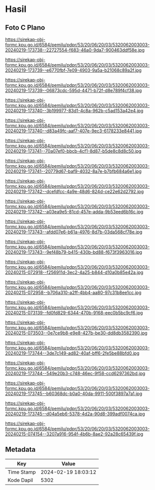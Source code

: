 # Hasil

## Foto C Plano

https://sirekap-obj-formc.kpu.go.id/6584/pemilu/pdpr/53/20/06/20/03/5320062003003-20240219-173738--22727554-f683-46a0-9da7-900463ddf58e.jpg

https://sirekap-obj-formc.kpu.go.id/6584/pemilu/pdpr/53/20/06/20/03/5320062003003-20240219-173739--e6770fbf-7e09-4903-9a5a-b21068c89a2f.jpg

https://sirekap-obj-formc.kpu.go.id/6584/pemilu/pdpr/53/20/06/20/03/5320062003003-20240219-173739--06873cdc-595d-4471-b72f-d8e789f4cf38.jpg

https://sirekap-obj-formc.kpu.go.id/6584/pemilu/pdpr/53/20/06/20/03/5320062003003-20240219-173740--3b199977-83d1-4c8a-962b-c5ad153a42e4.jpg

https://sirekap-obj-formc.kpu.go.id/6584/pemilu/pdpr/53/20/06/20/03/5320062003003-20240219-173740--d83a49fc-aaf7-407e-9ec3-6178233e8441.jpg

https://sirekap-obj-formc.kpu.go.id/6584/pemilu/pdpr/53/20/06/20/03/5320062003003-20240219-173741--70a07ef0-bbcb-4cf1-8d87-b5de8c8d8c50.jpg

https://sirekap-obj-formc.kpu.go.id/6584/pemilu/pdpr/53/20/06/20/03/5320062003003-20240219-173741--20779d67-baf9-4032-8a7e-b7bfb684a6e1.jpg

https://sirekap-obj-formc.kpu.go.id/6584/pemilu/pdpr/53/20/06/20/03/5320062003003-20240219-173742--dcefdfcc-4a9e-48d6-824d-ce22e62d2792.jpg

https://sirekap-obj-formc.kpu.go.id/6584/pemilu/pdpr/53/20/06/20/03/5320062003003-20240219-173742--a03ea9e5-81cd-457e-adda-9b53eed6b16c.jpg

https://sirekap-obj-formc.kpu.go.id/6584/pemilu/pdpr/53/20/06/20/03/5320062003003-20240219-173743--afdd07e6-b61a-4976-8d7b-03da568cf78e.jpg

https://sirekap-obj-formc.kpu.go.id/6584/pemilu/pdpr/53/20/06/20/03/5320062003003-20240219-173743--9ef48b79-b415-430b-bd88-f673f3963016.jpg

https://sirekap-obj-formc.kpu.go.id/6584/pemilu/pdpr/53/20/06/20/03/5320062003003-20240215-072918--f256911d-3ec2-4a25-b844-d10a0b85e42a.jpg

https://sirekap-obj-formc.kpu.go.id/6584/pemilu/pdpr/53/20/06/20/03/5320062003003-20240215-072958--b706a310-a2ff-4bb4-aa80-97c31b8ee1cc.jpg

https://sirekap-obj-formc.kpu.go.id/6584/pemilu/pdpr/53/20/06/20/03/5320062003003-20240215-073139--fd0fd829-6344-470b-9168-eec0b5bc9cf6.jpg

https://sirekap-obj-formc.kpu.go.id/6584/pemilu/pdpr/53/20/06/20/03/5320062003003-20240215-073503--0e7ce9b8-e9e8-427b-be30-dd8db3582390.jpg

https://sirekap-obj-formc.kpu.go.id/6584/pemilu/pdpr/53/20/06/20/03/5320062003003-20240219-173744--3de7c149-ad82-40af-bff6-2fe5be88bfd0.jpg

https://sirekap-obj-formc.kpu.go.id/6584/pemilu/pdpr/53/20/06/20/03/5320062003003-20240219-173744--549e20b3-c748-46ec-9f58-ccd6297362bd.jpg

https://sirekap-obj-formc.kpu.go.id/6584/pemilu/pdpr/53/20/06/20/03/5320062003003-20240219-173745--b60368dc-b0a0-40da-9911-500f3897a7a1.jpg

https://sirekap-obj-formc.kpu.go.id/6584/pemilu/pdpr/53/20/06/20/03/5320062003003-20240219-173745--d04a5eb6-5378-4d2a-90d8-399adf0074ca.jpg

https://sirekap-obj-formc.kpu.go.id/6584/pemilu/pdpr/53/20/06/20/03/5320062003003-20240215-074154--3207a916-954f-4b6b-8ae2-92a28c65439f.jpg


## Metadata

| Key        | Value               |
| ---------- | ------------------- |
| Time Stamp | 2024-02-19 18:03:12 |
| Kode Dapil | 5302                |



